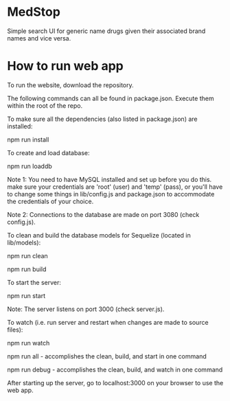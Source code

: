 # MedStop

Simple search UI for generic name drugs given their associated brand names and vice versa.

# How to run web app

To run the website, download the repository.

The following commands can all be found in package.json. Execute them within the root of the repo.


To make sure all the dependencies (also listed in package.json) are installed:

npm run install


To create and load database:

npm run loaddb

Note 1:  You need to have MySQL installed and set up before you do this.
make sure your credentials are 'root' (user) and 'temp' (pass), or you'll have
to change some things in lib/config.js and package.json to accommodate
the credentials of your choice.

Note 2: Connections to the database are made on port 3080 (check config.js).


To clean and build the database models for Sequelize (located in lib/models):

npm run clean

npm run build


To start the server:

npm run start

Note: The server listens on port 3000 (check server.js).


To watch (i.e. run server and restart when changes are made to source files):

npm run watch


npm run all - accomplishes the clean, build, and start in one command

npm run debug - accomplishes the clean, build, and watch in one command


After starting up the server, go to localhost:3000 on your browser to use the web app.

